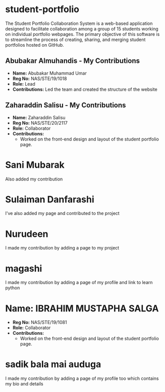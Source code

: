 # student-portfolio

The Student Portfolio Collaboration System is a web-based application designed to facilitate collaboration among a group of 15 students working on individual portfolio webpages. The primary objective of this software is to streamline the process of creating, sharing, and merging student portfolios hosted on GitHub.

## Abubakar Almuhandis - My Contributions

- **Name:** Abubakar Muhammad Umar
- **Reg No:** NAS/STE/19/1018
- **Role:** Lead
- **Contributions:**
  Led the team and created the structure of the website

## Zaharaddin Salisu - My Contributions

- **Name:** Zaharaddin Salisu
- **Reg No:** NAS/STE/20/2117
- **Role:** Collaborator
- **Contributions:**
  - Worked on the front-end design and layout of the student portfolio page.

# Sani Mubarak

Also added my contribution

# Sulaiman Danfarashi

I've also added my page and contributed to the project

# Nurudeen

I made my contribution by adding a page to my project

# magashi

I made my contribution by adding a page of my profile and link to learn python

# Name: IBRAHIM MUSTAPHA SALGA

- **Reg No:** NAS/STE/19/1081
- **Role:** Collaborator
- **Contributions:**
  - Worked on the front-end design and layout of the student portfolio page.

# sadik bala mai auduga
I made my contribution by adding a page of my profile too which contains my bio and details


